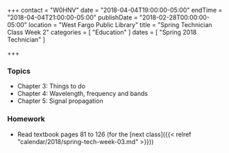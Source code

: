 +++
contact = "W0HNV"
date = "2018-04-04T19:00:00-05:00"
endTime = "2018-04-04T21:00:00-05:00"
publishDate = "2018-02-28T00:00:00-05:00"
location = "West Fargo Public Library"
title = "Spring Technician Class Week 2"
categories = [ "Education" ]
dates = [ "Spring 2018 Technician" ]

+++
### Topics

* Chapter 3: Things to do
* Chapter 4: Wavelength, frequency and bands
* Chapter 5: Signal propagation

### Homework

* Read textbook pages 81 to 126 (for the [next class]({{< relref "calendar/2018/spring-tech-week-03.md" >}}))
